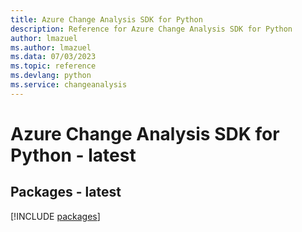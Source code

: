 ```yaml
---
title: Azure Change Analysis SDK for Python
description: Reference for Azure Change Analysis SDK for Python
author: lmazuel
ms.author: lmazuel
ms.data: 07/03/2023
ms.topic: reference
ms.devlang: python
ms.service: changeanalysis
---
```

# Azure Change Analysis SDK for Python - latest
## Packages - latest
[!INCLUDE [packages](change-analysis-index.md)]